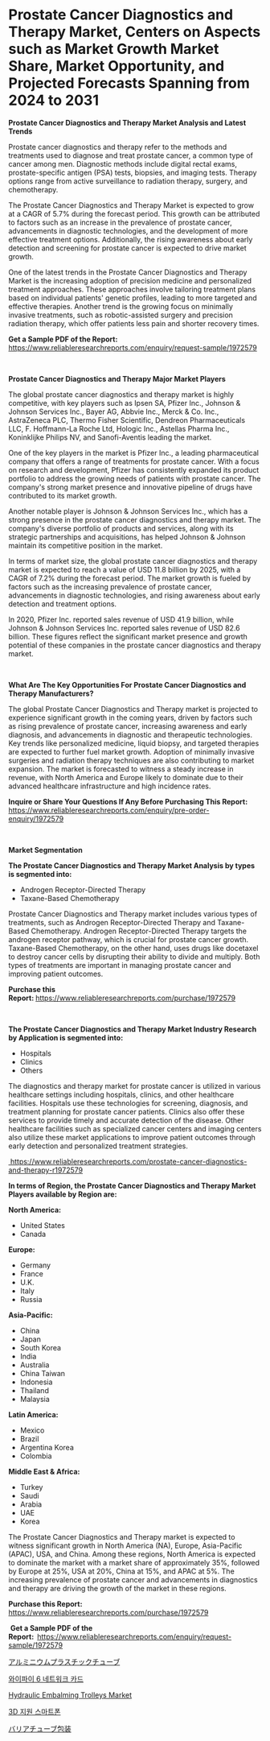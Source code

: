 <p><h1>Prostate Cancer Diagnostics and Therapy Market, Centers on Aspects such as Market Growth Market Share, Market Opportunity, and Projected Forecasts Spanning from 2024 to 2031</h1></p><p><strong>Prostate Cancer Diagnostics and Therapy Market Analysis and Latest Trends</strong></p>
<p><p>Prostate cancer diagnostics and therapy refer to the methods and treatments used to diagnose and treat prostate cancer, a common type of cancer among men. Diagnostic methods include digital rectal exams, prostate-specific antigen (PSA) tests, biopsies, and imaging tests. Therapy options range from active surveillance to radiation therapy, surgery, and chemotherapy.</p><p>The Prostate Cancer Diagnostics and Therapy Market is expected to grow at a CAGR of 5.7% during the forecast period. This growth can be attributed to factors such as an increase in the prevalence of prostate cancer, advancements in diagnostic technologies, and the development of more effective treatment options. Additionally, the rising awareness about early detection and screening for prostate cancer is expected to drive market growth.</p><p>One of the latest trends in the Prostate Cancer Diagnostics and Therapy Market is the increasing adoption of precision medicine and personalized treatment approaches. These approaches involve tailoring treatment plans based on individual patients' genetic profiles, leading to more targeted and effective therapies. Another trend is the growing focus on minimally invasive treatments, such as robotic-assisted surgery and precision radiation therapy, which offer patients less pain and shorter recovery times.</p></p>
<p><strong>Get a Sample PDF of the Report:&nbsp;</strong> <a href="https://www.reliableresearchreports.com/enquiry/request-sample/1972579">https://www.reliableresearchreports.com/enquiry/request-sample/1972579</a></p>
<p>&nbsp;</p>
<p><strong>Prostate Cancer Diagnostics and Therapy Major Market Players</strong></p>
<p><p>The global prostate cancer diagnostics and therapy market is highly competitive, with key players such as Ipsen SA, Pfizer Inc., Johnson & Johnson Services Inc., Bayer AG, Abbvie Inc., Merck & Co. Inc., AstraZeneca PLC, Thermo Fisher Scientific, Dendreon Pharmaceuticals LLC, F. Hoffmann-La Roche Ltd, Hologic Inc., Astellas Pharma Inc., Koninklijke Philips NV, and Sanofi-Aventis leading the market.</p><p>One of the key players in the market is Pfizer Inc., a leading pharmaceutical company that offers a range of treatments for prostate cancer. With a focus on research and development, Pfizer has consistently expanded its product portfolio to address the growing needs of patients with prostate cancer. The company's strong market presence and innovative pipeline of drugs have contributed to its market growth.</p><p>Another notable player is Johnson & Johnson Services Inc., which has a strong presence in the prostate cancer diagnostics and therapy market. The company's diverse portfolio of products and services, along with its strategic partnerships and acquisitions, has helped Johnson & Johnson maintain its competitive position in the market.</p><p>In terms of market size, the global prostate cancer diagnostics and therapy market is expected to reach a value of USD 11.8 billion by 2025, with a CAGR of 7.2% during the forecast period. The market growth is fueled by factors such as the increasing prevalence of prostate cancer, advancements in diagnostic technologies, and rising awareness about early detection and treatment options.</p><p>In 2020, Pfizer Inc. reported sales revenue of USD 41.9 billion, while Johnson & Johnson Services Inc. reported sales revenue of USD 82.6 billion. These figures reflect the significant market presence and growth potential of these companies in the prostate cancer diagnostics and therapy market.</p></p>
<p>&nbsp;</p>
<p><strong>What Are The Key Opportunities For Prostate Cancer Diagnostics and Therapy Manufacturers?</strong></p>
<p><p>The global Prostate Cancer Diagnostics and Therapy market is projected to experience significant growth in the coming years, driven by factors such as rising prevalence of prostate cancer, increasing awareness and early diagnosis, and advancements in diagnostic and therapeutic technologies. Key trends like personalized medicine, liquid biopsy, and targeted therapies are expected to further fuel market growth. Adoption of minimally invasive surgeries and radiation therapy techniques are also contributing to market expansion. The market is forecasted to witness a steady increase in revenue, with North America and Europe likely to dominate due to their advanced healthcare infrastructure and high incidence rates.</p></p>
<p><strong>Inquire or Share Your Questions If Any Before Purchasing This Report:</strong> <a href="https://www.reliableresearchreports.com/enquiry/pre-order-enquiry/1972579">https://www.reliableresearchreports.com/enquiry/pre-order-enquiry/1972579</a></p>
<p>&nbsp;</p>
<p><strong>Market Segmentation</strong></p>
<p><strong>The Prostate Cancer Diagnostics and Therapy Market Analysis by types is segmented into:</strong></p>
<p><ul><li>Androgen Receptor-Directed Therapy</li><li>Taxane-Based Chemotherapy</li></ul></p>
<p><p>Prostate Cancer Diagnostics and Therapy market includes various types of treatments, such as Androgen Receptor-Directed Therapy and Taxane-Based Chemotherapy. Androgen Receptor-Directed Therapy targets the androgen receptor pathway, which is crucial for prostate cancer growth. Taxane-Based Chemotherapy, on the other hand, uses drugs like docetaxel to destroy cancer cells by disrupting their ability to divide and multiply. Both types of treatments are important in managing prostate cancer and improving patient outcomes.</p></p>
<p><strong>Purchase this Report:&nbsp;</strong><a href="https://www.reliableresearchreports.com/purchase/1972579">https://www.reliableresearchreports.com/purchase/1972579</a></p>
<p>&nbsp;</p>
<p><strong>The Prostate Cancer Diagnostics and Therapy Market Industry Research by Application is segmented into:</strong></p>
<p><ul><li>Hospitals</li><li>Clinics</li><li>Others</li></ul></p>
<p><p>The diagnostics and therapy market for prostate cancer is utilized in various healthcare settings including hospitals, clinics, and other healthcare facilities. Hospitals use these technologies for screening, diagnosis, and treatment planning for prostate cancer patients. Clinics also offer these services to provide timely and accurate detection of the disease. Other healthcare facilities such as specialized cancer centers and imaging centers also utilize these market applications to improve patient outcomes through early detection and personalized treatment strategies.</p></p>
<p><a href="https://www.reliableresearchreports.com/prostate-cancer-diagnostics-and-therapy-r1972579">&nbsp;https://www.reliableresearchreports.com/prostate-cancer-diagnostics-and-therapy-r1972579</a></p>
<p><strong>In terms of Region, the Prostate Cancer Diagnostics and Therapy Market Players available by Region are:</strong></p>
<p>
    <p> <strong> North America: </strong>
        <ul>
            <li>United States</li>
            <li>Canada</li>
        </ul>
        </p> 
    <p> <strong> Europe: </strong>
        <ul>
            <li>Germany</li>
            <li>France</li>
            <li>U.K.</li>
            <li>Italy</li>
            <li>Russia</li>
        </ul>
        </p> 
    <p> <strong> Asia-Pacific: </strong>
        <ul>
            <li>China</li>
            <li>Japan</li>
            <li>South Korea</li>
            <li>India</li>
            <li>Australia</li>
            <li>China Taiwan</li>
            <li>Indonesia</li>
            <li>Thailand</li>
            <li>Malaysia</li>
        </ul>
        </p> 
    <p> <strong> Latin America: </strong>
        <ul>
            <li>Mexico</li>
            <li>Brazil</li>
            <li>Argentina Korea</li>
            <li>Colombia</li>
        </ul>
        </p> 
    <p> <strong> Middle East & Africa: </strong>
        <ul>
            <li>Turkey</li>
            <li>Saudi</li>
            <li>Arabia</li>
            <li>UAE</li>
            <li>Korea</li>
        </ul>
    </p>
    </p>
<p><p>The Prostate Cancer Diagnostics and Therapy market is expected to witness significant growth in North America (NA), Europe, Asia-Pacific (APAC), USA, and China. Among these regions, North America is expected to dominate the market with a market share of approximately 35%, followed by Europe at 25%, USA at 20%, China at 15%, and APAC at 5%. The increasing prevalence of prostate cancer and advancements in diagnostics and therapy are driving the growth of the market in these regions.</p></p>
<p><strong>Purchase this Report: </strong><a href="https://www.reliableresearchreports.com/purchase/1972579">https://www.reliableresearchreports.com/purchase/1972579</a></p>
<p>&nbsp;<strong>Get a Sample PDF of the Report:&nbsp;&nbsp;</strong><a href="https://www.reliableresearchreports.com/enquiry/request-sample/1972579">https://www.reliableresearchreports.com/enquiry/request-sample/1972579</a></p>
<p><strong></strong></p>
<p><p><a href="https://github.com/KaydenJohns1964/Market-Research-Report-List-2/blob/main/2343843166667.md">アルミニウムプラスチックチューブ</a></p><p><a href="https://github.com/courtney23pratt/Market-Research-Report-List-1/blob/main/5237816179845.md">와이파이 6 네트워크 카드</a></p><p><a href="https://github.com/Sinjinluong3e0awx2m195k76/Market-Research-Report-List-3/blob/main/hydraulic-embalming-trolleys-market.md">Hydraulic Embalming Trolleys Market</a></p><p><a href="https://github.com/rifqimuhammad018/Market-Research-Report-List-1/blob/main/4948379179844.md">3D 지원 스마트폰</a></p><p><a href="https://github.com/decker5351/Market-Research-Report-List-2/blob/main/5927122166668.md">バリアチューブ包装</a></p></p>